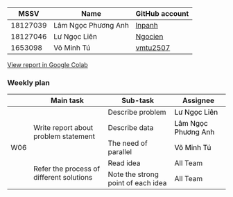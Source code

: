 | MSSV | Name |  GitHub account | 
| -------- | -------- | -------- | 
| 18127039   | Lâm Ngọc Phương Anh     | [lnpanh](https://github.com/lnpanh) | 
| 18127046   | Lư Ngọc Liên     |  [Ngocien](https://github.com/Ngocien) |
| 1653098   |   Võ Minh Tú | [vmtu2507](https://github.com/vmtu2507) | 


[View report in Google Colab](https://colab.research.google.com/github/lnpanh/CSC14116/blob/main/Report.ipynb)

### Weekly plan

<table class="tg">
<thead>
  <tr>
    <th class="tg-0pky"></th>
    <th class="tg-rk9a">Main task</th>
    <th class="tg-rk9a">Sub-task</th>
    <th class="tg-rk9a">Assignee</th>
  </tr>
</thead>
<tbody>
  <tr>
    <td class="tg-9hil" rowspan="5">W06</td>
    <td class="tg-9wq8" rowspan="3">Write report about problem statement</td>
    <td class="tg-0pky">Describe problem</td>
    <td class="tg-kgv7"><span style="color:#000">Lư Ngọc Liên</span></td>
  </tr>
  <tr>
    <td class="tg-0pky">Describe data</td>
    <td class="tg-kgv7"><span style="color:#000">Lâm Ngọc Phương Anh</span></td>
  </tr>
  <tr>
    <td class="tg-0pky">The need of parallel</td>
    <td class="tg-kgv7"><span style="color:#000">Võ Minh Tú</span></td>
  </tr>
  <tr>
    <td class="tg-9wq8" rowspan="2">Refer the process of different solutions</td>
    <td class="tg-0pky">Read idea</td>
    <td class="tg-0pky">All Team</td>
  </tr>
  <tr>
    <td class="tg-0pky">Note the strong point of each idea</td>
    <td class="tg-0pky">All Team</td>
  </tr>
</tbody>
</table>
